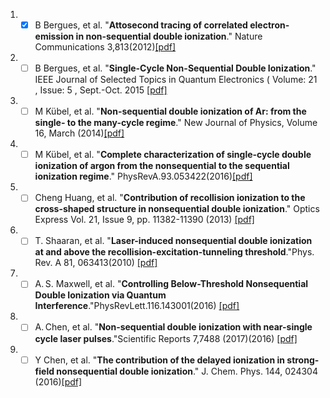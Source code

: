 
1. - [x] B Bergues, et al. "**Attosecond tracing of correlated electron-emission in non-sequential double ionization**." Nature Communications 3,813(2012)[[pdf]](https://www.nature.com/articles/ncomms1807)
1. - [ ] B Bergues, et al. "**Single-Cycle Non-Sequential Double Ionization**." IEEE Journal of Selected Topics in Quantum Electronics ( Volume: 21 , Issue: 5 , Sept.-Oct. 2015  [[pdf]](https://ieeexplore.ieee.org/document/7122219)
1. - [ ] M Kübel, et al. "**Non-sequential double ionization of Ar: from the single- to the many-cycle regime**." New Journal of Physics, Volume 16, March (2014)[[pdf]](http://iopscience.iop.org/article/10.1088/1367-2630/16/3/033008/meta)
1. - [ ] M Kübel, et al. "**Complete characterization of single-cycle double ionization of argon from the nonsequential to the sequential ionization regime**." PhysRevA.93.053422(2016)[[pdf]](https://journals.aps.org/pra/abstract/10.1103/PhysRevA.93.053422)
1. - [ ] Cheng Huang, et al. "**Contribution of recollision ionization to the cross-shaped structure in nonsequential double ionization**." Optics Express Vol. 21, Issue 9, pp. 11382-11390 (2013) [[pdf]](https://www.osapublishing.org/oe/abstract.cfm?uri=oe-21-9-11382)
1. - [ ] T. Shaaran, et al. "**Laser-induced nonsequential double ionization at and above the recollision-excitation-tunneling threshold**."Phys. Rev. A 81, 063413(2010) [[pdf]](https://journals.aps.org/pra/abstract/10.1103/PhysRevA.81.063413)
1. - [ ] A. S. Maxwell, et al. "**Controlling Below-Threshold Nonsequential Double Ionization via Quantum Interference**."PhysRevLett.116.143001(2016) [[pdf]](https://journals.aps.org/prl/abstract/10.1103/PhysRevLett.116.143001)
1. - [ ] A. Chen, et al. "**Non-sequential double ionization with near-single cycle laser pulses**."Scientific Reports 7,7488 (2017)(2016) [[pdf]](https://www.nature.com/articles/s41598-017-07635-5)
1. - [ ] Y Chen, et al. "**The contribution of the delayed ionization in strong-field nonsequential double ionization**." J. Chem. Phys. 144, 024304 (2016)[[pdf]](https://aip.scitation.org/doi/10.1063/1.4939642)
